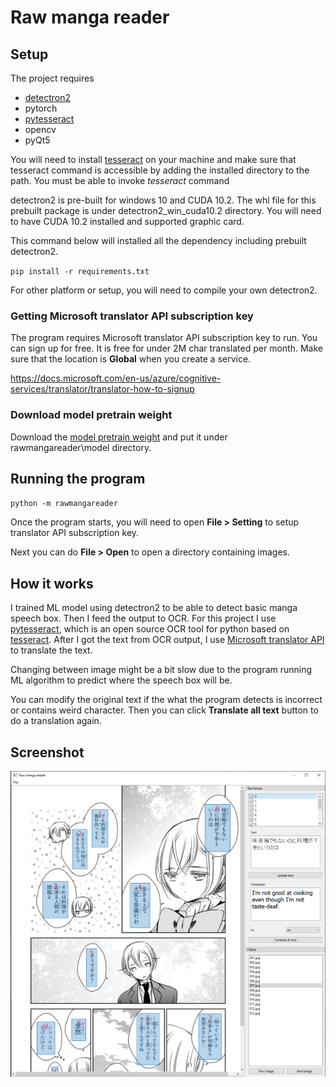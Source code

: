 # Raw manga reader

## Setup

The project requires
- [detectron2](https://github.com/facebookresearch/detectron2)
- pytorch
- [pytesseract](https://github.com/madmaze/pytesseract)
- opencv
- pyQt5

You will need to install [tesseract](https://github.com/tesseract-ocr/tesseract) on your machine
and make sure that tesseract command is accessible by adding the installed directory to the path.
You must be able to invoke *tesseract* command

detectron2 is pre-built for windows 10 and CUDA 10.2. The whl file for this prebuilt package is under detectron2_win_cuda10.2 directory.
You will need to have CUDA 10.2 installed and supported graphic card.

This command below will installed all the dependency including prebuilt detectron2.

`pip install -r requirements.txt`

For other platform or setup, you will need to compile your own detectron2.

### Getting Microsoft translator API subscription key

The program requires Microsoft translator API subscription key to run. You can sign up for free. It is free for under 2M char translated per month.
Make sure that the location is **Global** when you create a service.

https://docs.microsoft.com/en-us/azure/cognitive-services/translator/translator-how-to-signup

### Download model pretrain weight

Download the [model pretrain weight](https://www.dropbox.com/s/irpswfkx9bgsmlt/model_final.pth) and put it under rawmangareader\model directory.

## Running the program

`python -m rawmangareader`

Once the program starts, you will need to open **File > Setting** to setup translator API subscription key.

Next you can do **File > Open** to open a directory containing images.

## How it works

I trained ML model using detectron2 to be able to detect basic manga speech box. Then I feed the output to OCR.
For this project I use [pytesseract](https://github.com/madmaze/pytesseract), which is an open source OCR tool for python based on [tesseract](https://github.com/tesseract-ocr/tesseract). After I got the text from OCR output, I use [Microsoft translator API](https://docs.microsoft.com/en-us/azure/cognitive-services/translator/translator-how-to-signup) to translate the text.

Changing between image might be a bit slow due to the program running ML algorithm to predict where the speech box will be.

You can modify the original text if the what the program detects is incorrect or contains weird character. Then you can click **Translate all text** button to do a translation again.

## Screenshot

![SampleImage01](doc/sample01.png)
